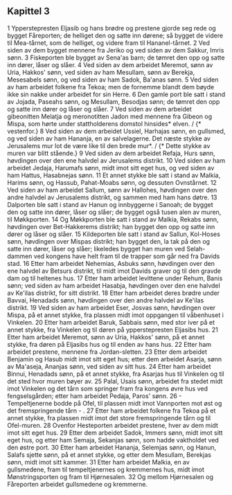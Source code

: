 ## Kapittel 3

1 Ypperstepresten Eljasib og hans brødre og prestene gjorde seg rede og bygget Fåreporten; de helliget den og satte inn dørene; så bygget de videre til Mea-tårnet, som de helliget, og videre fram til Hananel-tårnet.
2 Ved siden av dem bygget mennene fra Jeriko og ved siden av dem Sakkur, Imris sønn.
3 Fiskeporten ble bygget av Sena'as barn; de tømret den opp og satte inn dører, låser og slåer.
4 Ved siden av dem arbeidet Meremot, sønn av Uria, Hakkos' sønn, ved siden av ham Mesullam, sønn av Berekja, Mesesabels sønn, og ved siden av ham Sadok, Ba'anas sønn.
5 Ved siden av ham arbeidet folkene fra Tekoa; men de fornemme blandt dem bøyde ikke sin nakke under arbeidet for sin Herre.
6 Den gamle port ble satt i stand av Jojada, Paseahs sønn, og Mesullam, Besodjas sønn; de tømret den opp og satte inn dører og låser og slåer.
7 Ved siden av dem arbeidet gibeonitten Melatja og meronotitten Jadon med mennene fra Gibeon og Mispa, som hørte under stattholderens domstol hinsides* elven. / {* vestenfor.}
8 Ved siden av dem arbeidet Ussiel, Harhajas sønn, en gullsmed, og ved siden av ham Hananja, en av salvelagerne. Det næste stykke av Jerusalems mur lot de være like til den brede mur*. / {* Dette stykke av muren var blitt stående.}
9 Ved siden av dem arbeidet Refaja, Hurs sønn, høvdingen over den ene halvdel av Jerusalems distrikt.
10 Ved siden av ham arbeidet Jedaja, Harumafs sønn, midt imot sitt eget hus, og ved siden av ham Hattus, Hasabnejas sønn.
11 Et annet stykke ble satt i stand av Malkia, Harims sønn, og Hassub, Pahat-Moabs sønn, og dessuten Ovnstårnet.
12 Ved siden av ham arbeidet Sallum, sønn av Hallohes, høvdingen over den andre halvdel av Jerusalems distrikt, og sammen med ham hans døtre.
13 Dalporten ble satt i stand av Hanun og innbyggerne i Sanoah; de bygget den og satte inn dører, låser og slåer; de bygget også tusen alen av muren, til Møkkporten.
14 Og Møkkporten ble satt i stand av Malkia, Rekabs sønn, høvdingen over Bet-Hakkerems distrikt; han bygget den opp og satte inn dører og låser og slåer.
15 Kildeporten ble satt i stand av Sallun, Kol-Hoses sønn, høvdingen over Mispas distrikt; han bygget den, la tak på den og satte inn dører, låser og slåer; likeledes bygget han muren ved Selah-dammen ved kongens have helt fram til de trapper som går ned fra Davids stad.
16 Etter ham arbeidet Nehemias, Asbuks sønn, høvdingen over den ene halvdel av Betsurs distrikt, til midt imot Davids graver og til den gravde dam og til heltenes hus.
17 Etter ham arbeidet levittene under Rehum, Banis sønn; ved siden av ham arbeidet Hasabja, høvdingen over den ene halvdel av Ke'ilas distrikt, for sitt distrikt.
18 Etter ham arbeidet deres brødre under Bavvai, Henadads sønn, høvdingen over den andre halvdel av Ke'ilas distrikt.
19 Ved siden av ham arbeidet Eser, Josvas sønn, høvdingen over Mispa, på et annet stykke, fra plassen midt imot oppgangen til våbenhuset i Vinkelen.
20 Etter ham arbeidet Baruk, Sabbais sønn, med stor iver på et annet stykke, fra Vinkelen og til døren på ypperstepresten Eljasibs hus.
21 Etter ham arbeidet Meremot, sønn av Uria, Hakkos' sønn, på et annet stykke, fra døren på Eljasibs hus og til enden av hans hus.
22 Etter ham arbeidet prestene, mennene fra Jordan-sletten.
23 Etter dem arbeidet Benjamin og Hasub midt imot sitt eget hus; etter dem arbeidet Asarja, sønn av Ma'aseja, Ananjas sønn, ved siden av sitt hus.
24 Etter ham arbeidet Binnui, Henadads sønn, på et annet stykke, fra Asarjas hus til Vinkelen og til det sted hvor muren bøyer av.
25 Palal, Usais sønn, arbeidet fra stedet midt imot Vinkelen og det tårn som springer fram fra kongens øvre hus ved fengselsgården; etter ham arbeidet Pedaja, Paros' sønn.
26 - Tempeltjenerne bodde på Ofel, til plassen midt imot Vannporten mot øst og det fremspringende tårn - .
27 Etter ham arbeidet folkene fra Tekoa på et annet stykke, fra plassen midt imot det store fremspringende tårn og til Ofel-muren.
28 Ovenfor Hesteporten arbeidet prestene, hver av dem midt imot sitt eget hus.
29 Etter dem arbeidet Sadok, Immers sønn, midt imot sitt eget hus, og etter ham Semaja, Sekanjas sønn, som hadde vaktholdet ved den østre port.
30 Etter ham arbeidet Hananja, Selemjas sønn, og Hanun, Salafs sjette sønn, på et annet stykke, og etter dem Mesullam, Berekjas sønn, midt imot sitt kammer.
31 Etter ham arbeidet Malkia, en av gullsmedene, fram til tempeltjenernes og kremmernes hus, midt imot Mønstringsporten og fram til Hjørnesalen.
32 Og mellom Hjørnesalen og Fåreporten arbeidet gullsmedene og kremmerne.
